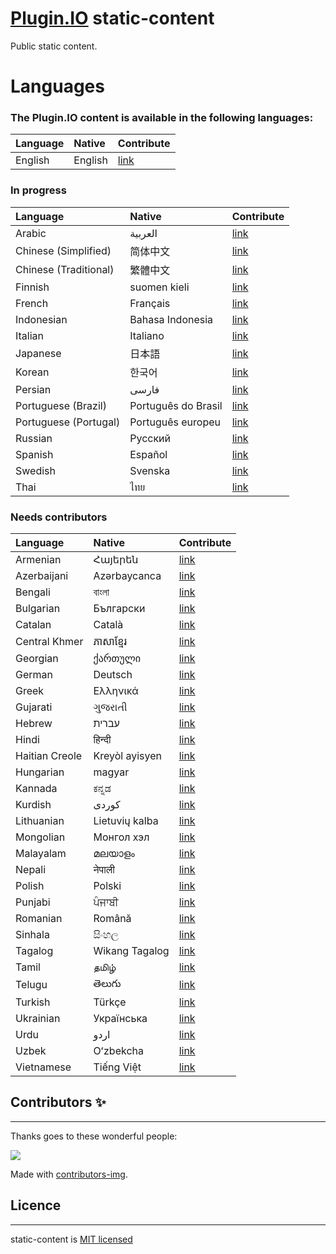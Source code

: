 # [Plugin.IO](https://plugin.io) static-content

Public static content.

# Languages

### The Plugin.IO content is available in the following languages:
  

| Language                | Native                | Contribute                                                                        |
| :-----------------------|:----------------------|:----------------------------------------------------------------------------------|
| English                 | English               | [link](https://github.com/pluginio/static-content/tree/main/translations/en)      |


### In progress
  

| Language                | Native                | Contribute                                                                        |
| :-----------------------|:----------------------|:----------------------------------------------------------------------------------|
| Arabic                  | العربية               | [link](https://github.com/pluginio/static-content/tree/main/translations/ar)      |
| Chinese (Simplified)    | 简体中文               | [link](https://github.com/pluginio/static-content/tree/main/translations/zh-hanz) |
| Chinese (Traditional)   | 繁體中文               | [link](https://github.com/pluginio/static-content/tree/main/translations/zh-hant) |
| Finnish                 | suomen kieli          | [link](https://github.com/pluginio/static-content/tree/main/translations/fi)      |
| French                  | Français              | [link](https://github.com/pluginio/static-content/tree/main/translations/fr)      |
| Indonesian              | Bahasa Indonesia      | [link](https://github.com/pluginio/static-content/tree/main/translations/id)      |
| Italian                 | Italiano              | [link](https://github.com/pluginio/static-content/tree/main/translations/it)      |
| Japanese                | 日本語                 | [link](https://github.com/pluginio/static-content/tree/main/translations/ja)      |
| Korean                  | 한국어                  | [link](https://github.com/pluginio/static-content/tree/main/translations/ko)      |
| Persian                 | فارسی                 | [link](https://github.com/pluginio/static-content/tree/main/translations/fa)      |
| Portuguese (Brazil)     | Português do Brasil   | [link](https://github.com/pluginio/static-content/tree/main/translations/pt-br)   |
| Portuguese (Portugal)   | Português europeu     | [link](https://github.com/pluginio/static-content/tree/main/translations/pt-pt)   |
| Russian                 | Русский               | [link](https://github.com/pluginio/static-content/tree/main/translations/ru)      |
| Spanish                 | Español               | [link](https://github.com/pluginio/static-content/tree/main/translations/es)      |
| Swedish                 | Svenska               | [link](https://github.com/pluginio/static-content/tree/main/translations/sv)      |
| Thai                    | ไทย                   | [link](https://github.com/pluginio/static-content/tree/main/translations/th)      |

### Needs contributors
  

| Language                | Native                | Contribute                                                                        |
| :-----------------------|:----------------------|:----------------------------------------------------------------------------------|
| Armenian                | Հայերեն               | [link](https://github.com/pluginio/static-content/tree/main/translations/hy)      |
| Azerbaijani             | Azərbaycanca          | [link](https://github.com/pluginio/static-content/tree/main/translations/az)      |
| Bengali                 | বাংলা                  | [link](https://github.com/pluginio/static-content/tree/main/translations/bn)      |
| Bulgarian               | Български             | [link](https://github.com/pluginio/static-content/tree/main/translations/bg)      |
| Catalan                 | Català                | [link](https://github.com/pluginio/static-content/tree/main/translations/ca)      |
| Central Khmer           | ភាសាខ្មែរ                | [link](https://github.com/pluginio/static-content/tree/main/translations/km)      |
| Georgian                | ქართული               | [link](https://github.com/pluginio/static-content/tree/main/translations/ka)      |
| German                  | Deutsch               | [link](https://github.com/pluginio/static-content/tree/main/translations/de)      |
| Greek                   | Ελληνικά              | [link](https://github.com/pluginio/static-content/tree/main/translations/el)      |
| Gujarati                | ગુજરાતી                 | [link](https://github.com/pluginio/static-content/tree/main/translations/gu)      |
| Hebrew                  | עברית                 | [link](https://github.com/pluginio/static-content/tree/main/translations/he)      |
| Hindi                   | हिन्दी                   | [link](https://github.com/pluginio/static-content/tree/main/translations/hi)      |
| Haitian Creole          | Kreyòl ayisyen        | [link](https://github.com/pluginio/static-content/tree/main/translations/ht)      |
| Hungarian               | magyar                | [link](https://github.com/pluginio/static-content/tree/main/translations/hu)      |
| Kannada                 | ಕನ್ನಡ                  | [link](https://github.com/pluginio/static-content/tree/main/translations/kn)      |
| Kurdish                 | کوردی‎                 | [link](https://github.com/pluginio/static-content/tree/main/translations/ku)      |
| Lithuanian              | Lietuvių kalba        | [link](https://github.com/pluginio/static-content/tree/main/translations/lt)      |
| Mongolian               | Монгол хэл            | [link](https://github.com/pluginio/static-content/tree/main/translations/mn)      |
| Malayalam               | മലയാളം                | [link](https://github.com/pluginio/static-content/tree/main/translations/ml)      |
| Nepali                  | नेपाली                  | [link](https://github.com/pluginio/static-content/tree/main/translations/ne)      |
| Polish                  | Polski                | [link](https://github.com/pluginio/static-content/tree/main/translations/pl)      |
| Punjabi                 | ਪੰਜਾਬੀ                  | [link](https://github.com/pluginio/static-content/tree/main/translations/zh)      |
| Romanian                | Română                | [link](https://github.com/pluginio/static-content/tree/main/translations/ro)      |
| Sinhala                 | සිංහල                  | [link](https://github.com/pluginio/static-content/tree/main/translations/si)      |
| Tagalog                 | Wikang Tagalog        | [link](https://github.com/pluginio/static-content/tree/main/translations/tl)      |
| Tamil                   | தமிழ்                  | [link](https://github.com/pluginio/static-content/tree/main/translations/ta)      |
| Telugu                  | తెలుగు                 | [link](https://github.com/pluginio/static-content/tree/main/translations/te)      |
| Turkish                 | Türkçe                | [link](https://github.com/pluginio/static-content/tree/main/translations/tr)      |
| Ukrainian               | Українська            | [link](https://github.com/pluginio/static-content/tree/main/translations/uk)      |
| Urdu                    | اردو                  | [link](https://github.com/pluginio/static-content/tree/main/translations/ur)      |
| Uzbek                   | Oʻzbekcha             | [link](https://github.com/pluginio/static-content/tree/main/translations/uz)      |
| Vietnamese              | Tiếng Việt            | [link](https://github.com/pluginio/static-content/tree/main/translations/vi)      |
  

## Contributors ✨
---

Thanks goes to these wonderful people:

<a href="https://github.com/pluginio/static-content/graphs/contributors">
  <img src="https://contrib.rocks/image?repo=pluginio/static-content" />
</a>

Made with [contributors-img](https://contrib.rocks).  
  
  
## Licence
---

static-content is [MIT licensed](https://github.com/pluginio/static-content/blob/main/LICENSE)